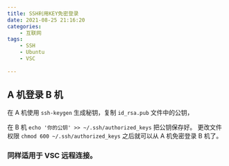 ```yaml
---
title: SSH利用KEY免密登录
date: 2021-08-25 21:16:20
categories:
    - 互联网
tags:
    - SSH
    - Ubuntu
    - VSC
 
---
```


## A 机登录 B 机


在 A 机使用 ` ssh-keygen ` 生成秘钥，复制 `id_rsa.pub` 文件中的公钥，

在 B 机 ` echo '你的公钥' >> ~/.ssh/authorized_keys ` 把公钥保存好。
更改文件权限 ` chmod 600 ~/.ssh/authorized_keys ` 之后就可以从 A 机免密登录 B 机了。

### 同样适用于 VSC 远程连接。


